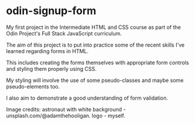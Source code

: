 # odin-signup-form
My first project in the Intermediate HTML and CSS course as part of the Odin Project's Full Stack JavaScript curriculum.  

The aim of this project is to put into practice some of the recent skills I've learned regarding forms in HTML.  
  
This includes creating the forms themselves with appropriate form controls and styling them properly using CSS.  
  
My styling will involve the use of some pseudo-classes and maybe some pseudo-elements too.  
  
I also aim to demonstrate a good understanding of form validation.  
  
  

Image credits:
astronaut with white background - unsplash.com/@adamthehooligan.
logo - myself.